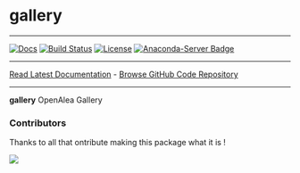 # gallery

_________________

[![Docs](https://readthedocs.org/projects/gallery/badge/?version=latest)](https://gallery.readthedocs.io/)
[![Build Status](https://github.com/openalea/gallery/actions/workflows/conda-package-build.yml/badge.svg?branch=main)](https://github.com/openalea/gallery/actions/workflows/conda-package-build.yml?query=branch%3Amaster)
[![License](https://img.shields.io/badge/License--CeCILL-C-blue)](https://www.cecill.info/licences/Licence_CeCILL-C_V1-en.html)
[![Anaconda-Server Badge](https://anaconda.org/openalea3/gallery/badges/version.svg)](https://anaconda.org/openalea3/gallery)

_________________

[Read Latest Documentation](https://gallery.readthedocs.io/) - [Browse GitHub Code Repository](https://github.com/openalea/gallery/)

_________________

**gallery** OpenAlea Gallery

### Contributors

Thanks to all that ontribute making this package what it is !

<a href="https://github.com/openalea/gallery/graphs/contributors">
  <img src="https://contrib.rocks/image?repo=openalea/gallery" />
</a>
